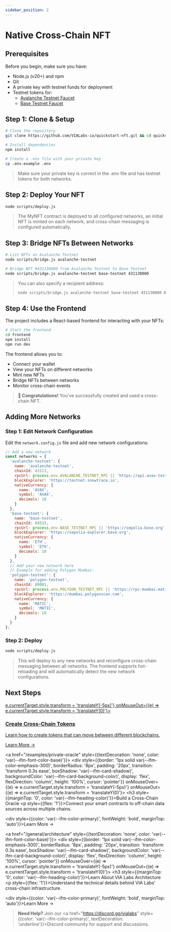 ```yaml
---
sidebar_position: 2
---
```


# Native Cross-Chain NFT

## Prerequisites

Before you begin, make sure you have:

- Node.js (v20+) and npm
- Git
- A private key with testnet funds for deployment
- Testnet tokens for:
  - [Avalanche Testnet Faucet](https://core.app/en/tools/testnet-faucet/?subnet=c&token=c)
  - [Base Testnet Faucet](https://docs.base.org/chain/network-faucets)

## Step 1: Clone & Setup

```bash
# Clone the repository
git clone https://github.com/VIALabs-io/quickstart-nft.git && cd quickstart-nft

# Install dependencies
npm install

# Create a .env file with your private key
cp .env.example .env
```
> Make sure your private key is correct in the .env file and has testnet tokens for both networks.

## Step 2: Deploy Your NFT

```bash
node scripts/deploy.js
```

> The MyNFT contract is deployed to all configured networks, an initial NFT is minted on each network, and cross-chain messaging is configured automatically.

## Step 3: Bridge NFTs Between Networks

```bash
# List NFTs on Avalanche Testnet
node scripts/bridge.js avalanche-testnet

# Bridge NFT #431130000 from Avalanche Testnet to Base Testnet
node scripts/bridge.js avalanche-testnet base-testnet 431130000
```

> You can also specify a recipient address:
> ```bash
> node scripts/bridge.js avalanche-testnet base-testnet 431130000 0x1234...
> ```

## Step 4: Use the Frontend

The project includes a React-based frontend for interacting with your NFTs:

```bash
# Start the frontend
cd frontend
npm install
npm run dev
```

The frontend allows you to:
- Connect your wallet
- View your NFTs on different networks
- Mint new NFTs
- Bridge NFTs between networks
- Monitor cross-chain events

> **🎉 Congratulations!** You've successfully created and used a cross-chain NFT.

## Adding More Networks

### Step 1: Edit Network Configuration

Edit the `network.config.js` file and add new network configurations:

```javascript
// Add a new network
const networks = {
  'avalanche-testnet': {
    name: 'avalanche-testnet',
    chainId: 43113,
    rpcUrl: process.env.AVALANCHE_TESTNET_RPC || 'https://api.avax-test.network/ext/bc/C/rpc',
    blockExplorer: 'https://testnet.snowtrace.io',
    nativeCurrency: {
      name: 'AVAX',
      symbol: 'AVAX',
      decimals: 18
    }
  },
  'base-testnet': {
    name: 'base-testnet',
    chainId: 84532,
    rpcUrl: process.env.BASE_TESTNET_RPC || 'https://sepolia.base.org',
    blockExplorer: 'https://sepolia-explorer.base.org',
    nativeCurrency: {
      name: 'ETH',
      symbol: 'ETH',
      decimals: 18
    }
  },
  // Add your new network here
  // Example for adding Polygon Mumbai:
  'polygon-testnet': {
    name: 'polygon-testnet',
    chainId: 80001,
    rpcUrl: process.env.POLYGON_TESTNET_RPC || 'https://rpc-mumbai.maticvigil.com',
    blockExplorer: 'https://mumbai.polygonscan.com',
    nativeCurrency: {
      name: 'MATIC',
      symbol: 'MATIC',
      decimals: 18
    }
  }
};
```

### Step 2: Deploy

```bash
node scripts/deploy.js
```

> This will deploy to any new networks and reconfigure cross-chain messaging between all networks. The frontend supports hot-reloading and will automatically detect the new network configurations.

## Next Steps

<div style={{display: 'grid', gridTemplateColumns: 'repeat(auto-fill, minmax(300px, 1fr))', gap: '20px', margin: '30px 0'}}>
  <a href="/examples/crosschain-token" style={{textDecoration: 'none', color: 'var(--ifm-font-color-base)'}}>
    <div style={{border: '1px solid var(--ifm-color-emphasis-300)', borderRadius: '8px', padding: '20px', transition: 'transform 0.3s ease', boxShadow: 'var(--ifm-card-shadow)', backgroundColor: 'var(--ifm-card-background-color)', display: 'flex', flexDirection: 'column', height: '100%', cursor: 'pointer'}} onMouseOver={(e) => e.currentTarget.style.transform = 'translateY(-5px)'} onMouseOut={(e) => e.currentTarget.style.transform = 'translateY(0)'}>
      <h3 style={{marginTop: '0', color: 'var(--ifm-heading-color)'}}>Create Cross-Chain Tokens</h3>
      <p style={{flex: '1'}}>Learn how to create tokens that can move between different blockchains.</p>
      <div style={{color: 'var(--ifm-color-primary)', fontWeight: 'bold', marginTop: 'auto'}}>Learn More →</div>
    </div>
  </a>
  
  <a href="/examples/private-oracle" style={{textDecoration: 'none', color: 'var(--ifm-font-color-base)'}}>
    <div style={{border: '1px solid var(--ifm-color-emphasis-300)', borderRadius: '8px', padding: '20px', transition: 'transform 0.3s ease', boxShadow: 'var(--ifm-card-shadow)', backgroundColor: 'var(--ifm-card-background-color)', display: 'flex', flexDirection: 'column', height: '100%', cursor: 'pointer'}} onMouseOver={(e) => e.currentTarget.style.transform = 'translateY(-5px)'} onMouseOut={(e) => e.currentTarget.style.transform = 'translateY(0)'}>
      <h3 style={{marginTop: '0', color: 'var(--ifm-heading-color)'}}>Build a Cross-Chain Oracle</h3>
      <p style={{flex: '1'}}>Connect your smart contracts to off-chain data sources across multiple chains.</p>
      <div style={{color: 'var(--ifm-color-primary)', fontWeight: 'bold', marginTop: 'auto'}}>Learn More →</div>
    </div>
  </a>
  
  <a href="/general/architecture" style={{textDecoration: 'none', color: 'var(--ifm-font-color-base)'}}>
    <div style={{border: '1px solid var(--ifm-color-emphasis-300)', borderRadius: '8px', padding: '20px', transition: 'transform 0.3s ease', boxShadow: 'var(--ifm-card-shadow)', backgroundColor: 'var(--ifm-card-background-color)', display: 'flex', flexDirection: 'column', height: '100%', cursor: 'pointer'}} onMouseOver={(e) => e.currentTarget.style.transform = 'translateY(-5px)'} onMouseOut={(e) => e.currentTarget.style.transform = 'translateY(0)'}>
      <h3 style={{marginTop: '0', color: 'var(--ifm-heading-color)'}}>Learn About VIA Labs Architecture</h3>
      <p style={{flex: '1'}}>Understand the technical details behind VIA Labs' cross-chain infrastructure.</p>
      <div style={{color: 'var(--ifm-color-primary)', fontWeight: 'bold', marginTop: 'auto'}}>Learn More →</div>
    </div>
  </a>
</div>

> **Need Help?** Join our <a href="https://discord.gg/vialabs" style={{color: 'var(--ifm-color-primary)', textDecoration: 'underline'}}>Discord community</a> for support and discussions.
